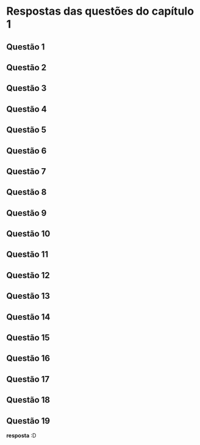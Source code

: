 # Respostas das questões do capítulo 1

## Questão 1

## Questão 2

## Questão 3

## Questão 4

## Questão 5

## Questão 6

## Questão 7

## Questão 8

## Questão 9

## Questão 10

## Questão 11

## Questão 12

## Questão 13

## Questão 14

## Questão 15

## Questão 16

## Questão 17

## Questão 18

## Questão 19

**resposta**
:D
